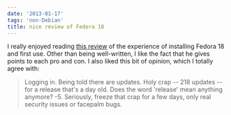 ```yaml
---
date: '2013-01-17'
tags: 'non-Debian'
title: nice review of Fedora 18
---
```


I really enjoyed reading [this review] of the experience of installing
Fedora 18 and first use. Other than being well-written, I like the fact
that he gives points to each pro and con. I also liked this bit of
opinion, which I totally agree with:

> Logging in. Being told there are updates. Holy crap -- 218 updates --
> for a release that's a day old. Does the word 'release' mean anything
> anymore? -5. Seriously, freeze that crap for a few days, only real
> security issues or facepalm bugs.

  [this review]: http://thomas.apestaart.org/log/?p=1514
